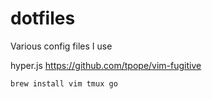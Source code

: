 # dotfiles
Various config files I use


hyper.js
https://github.com/tpope/vim-fugitive

```
brew install vim tmux go
```
